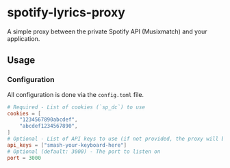 # spotify-lyrics-proxy

A simple proxy between the private Spotify API (Musixmatch) and your application.

## Usage

### Configuration

All configuration is done via the `config.toml` file.

```toml
# Required - List of cookies (`sp_dc`) to use
cookies = [
    "1234567890abcdef",
    "abcdef1234567890",
]
# Optional - List of API keys to use (if not provided, the proxy will be open to anyone)
api_keys = ["smash-your-keyboard-here"]
# Optional (default: 3000) - The port to listen on
port = 3000
```